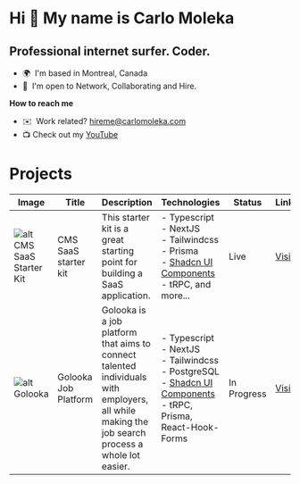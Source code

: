 Hi 👋 My name is Carlo Moleka
=============================

Professional internet surfer. Coder.
------------------------------------

*   🌍  I'm based in Montreal, Canada
*   🤝  I'm open to Network, Collaborating and Hire.


**How to reach me**
*   ✉️  Work related? [hireme@carlomoleka.com](mailto:hireme@carlomoleka.com)
*   📺 Check out my [YouTube](https://www.youtube.com/channel/UCe00T7IBPl4pWa8ti4qyPtA)


# Projects

| Image | Title          | Description          | Technologies                   | Status | Link                |
|-------|----------------|----------------------|--------------------------------|--------|---------------------|
| ![alt CMS SaaS Starter Kit](https://cms-saas-starter-kit.vercel.app/_next/image?url=%2Fassets%2Flanding%2Fdashboard-dark.png&w=1200&q=75) | CMS SaaS starter kit     | This starter kit is a great starting point for building a SaaS application. | - Typescript <br> - NextJS <br> - Tailwindcss <br> - Prisma <br> - [Shadcn UI Components](https://ui.shadcn.com/) <br> - tRPC, and more... | Live | [Visit](https://github.com/cmoleka/cms-saas-starter-kit#cms-saas-starter-kit) |
| ![alt Golooka](https://i.imgur.com/YByK1jQ.png) | Golooka Job Platform     | Golooka is a job platform that aims to connect talented individuals with employers, all while making the job search process a whole lot easier. | - Typescript <br> - NextJS <br> - Tailwindcss <br> - PostgreSQL <br> - [Shadcn UI Components](https://ui.shadcn.com/) <br> - tRPC, Prisma, React-Hook-Forms | In Progress | [Visit](https://www.golooka.com) |
